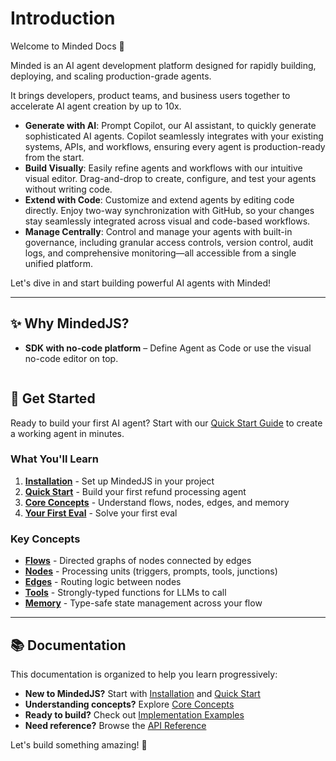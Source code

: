 # Introduction

Welcome to Minded Docs 👋

Minded is an AI agent development platform designed for rapidly building, deploying, and scaling production-grade agents.

It brings developers, product teams, and business users together to accelerate AI agent creation by up to 10x.

- **Generate with AI**: Prompt Copilot, our AI assistant, to quickly generate sophisticated AI agents. Copilot seamlessly integrates with your existing systems, APIs, and workflows, ensuring every agent is production-ready from the start.
- **Build Visually**: Easily refine agents and workflows with our intuitive visual editor. Drag-and-drop to create, configure, and test your agents without writing code.
- **Extend with Code**: Customize and extend agents by editing code directly. Enjoy two-way synchronization with GitHub, so your changes stay seamlessly integrated across visual and code-based workflows.
- **Manage Centrally**: Control and manage your agents with built-in governance, including granular access controls, version control, audit logs, and comprehensive monitoring—all accessible from a single unified platform.

Let's dive in and start building powerful AI agents with Minded!

---

## ✨ Why MindedJS?

- **SDK with no-code platform** – Define Agent as Code or use the visual no-code editor on top.

  <figure><img src=".gitbook/assets/image.png" alt=""><figcaption></figcaption></figure>

## 🚀 Get Started

Ready to build your first AI agent? Start with our [Quick Start Guide](getting-started/quick-start.md) to create a working agent in minutes.

### What You'll Learn

1. [**Installation**](getting-started/installation.md) - Set up MindedJS in your project
2. [**Quick Start**](getting-started/quick-start.md) - Build your first refund processing agent
3. [**Core Concepts**](low-code-editor/flows.md) - Understand flows, nodes, edges, and memory
4. [**Your First Eval**](resources/your-first-eval.md) - Solve your first eval

### Key Concepts

- [**Flows**](low-code-editor/flows.md) - Directed graphs of nodes connected by edges
- [**Nodes**](low-code-editor/nodes.md) - Processing units (triggers, prompts, tools, junctions)
- [**Edges**](low-code-editor/edges.md) - Routing logic between nodes
- [**Tools**](low-code-editor/tools.md) - Strongly-typed functions for LLMs to call
- [**Memory**](platform/memory.md) - Type-safe state management across your flow

---

## 📚 Documentation

This documentation is organized to help you learn progressively:

- **New to MindedJS?** Start with [Installation](getting-started/installation.md) and [Quick Start](getting-started/quick-start.md)
- **Understanding concepts?** Explore [Core Concepts](low-code-editor/flows.md)
- **Ready to build?** Check out [Implementation Examples](implementation-examples/node-examples.md)
- **Need reference?** Browse the [API Reference](api-reference/agent-class.md)

Let's build something amazing! 🚀
